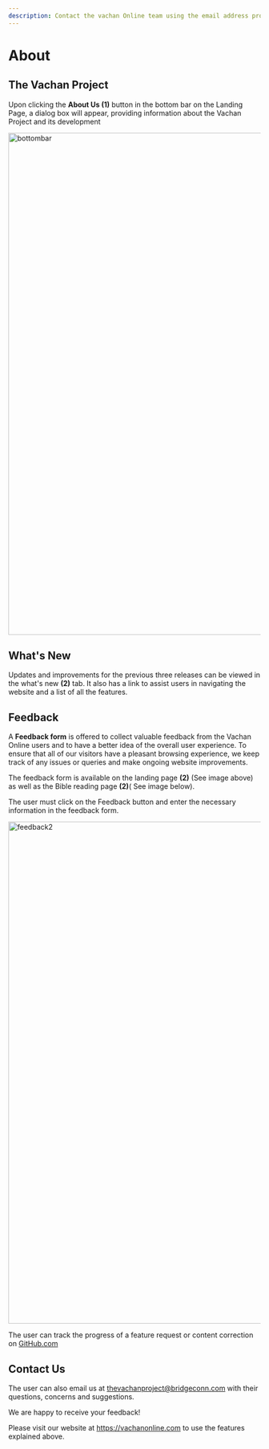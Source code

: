 ```yaml
---
description: Contact the vachan Online team using the email address provided
---
```


# About

## The Vachan Project

Upon clicking the **About Us (1)** button in the bottom bar on the Landing Page, a dialog box will appear, providing information about the Vachan Project and its development

<img src="/img/assets/bottombar.png"  width="1000px" alt="bottombar"/>

## What's New
Updates and improvements for the previous three releases can be viewed in the what's new **(2)** tab. It also has a link to assist users in navigating the website and a list of all the features.

## Feedback

A **Feedback form** is offered to collect valuable feedback from the Vachan Online users and to have a better idea of the overall user experience.
To ensure that all of our visitors have a pleasant browsing experience, we keep track of any issues or queries and make ongoing website improvements.

<!-- <img src="/img/assets/feedback1.png"  width="1000px" alt="feedback1"/> -->

The feedback form is available on the landing page **(2)** (See image above) as well as the Bible reading page **(2)**( See image below).

The user must click on the Feedback button and enter the necessary information in the feedback form.

<img src="/img/assets/feedback2.png"  width="1000px" alt="feedback2"/>

The user can track the progress of a feature request or content correction on [GitHub.com](https://github.com/Bridgeconn/VachanOnline-v2/issues)

## Contact Us

The user can also email us at thevachanproject@bridgeconn.com with their questions, concerns and suggestions.

We are happy to receive your feedback!

Please visit our website at https://vachanonline.com to use the features explained above.
